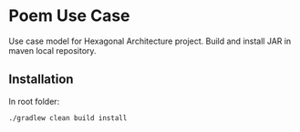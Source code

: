 # Poem Use Case

Use case model for Hexagonal Architecture project.
Build and install JAR in maven local repository.

## Installation
In root folder:

`./gradlew clean build install`